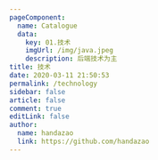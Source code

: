 ```yaml
---
pageComponent: 
  name: Catalogue
  data: 
    key: 01.技术
    imgUrl: /img/java.jpeg
    description: 后端技术为主
title: 技术
date: 2020-03-11 21:50:53
permalink: /technology
sidebar: false
article: false
comment: true
editLink: false
author: 
  name: handazao
  link: https://github.com/handazao
---
```


